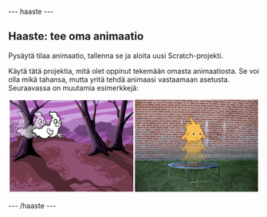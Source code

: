 \--- haaste \---

## Haaste: tee oma animaatio

Pysäytä tilaa animaatio, tallenna se ja aloita uusi Scratch-projekti.

Käytä tätä projektia, mitä olet oppinut tekemään omasta animaatiosta. Se voi olla mikä tahansa, mutta yritä tehdä animaasi vastaamaan asetusta. Seuraavassa on muutamia esimerkkejä:

![kuvakaappaus](images/space-egs.png)

\--- /haaste \---